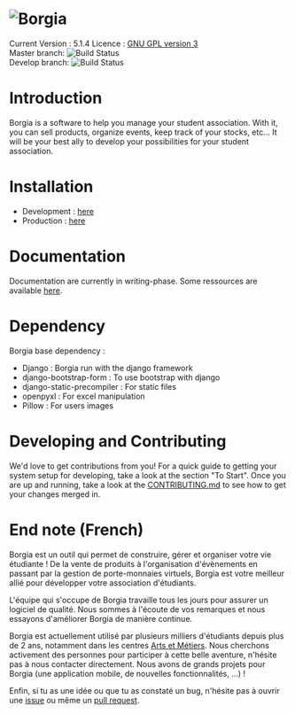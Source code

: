 # ![Borgia](./borgia/static/static_dirs/img/borgia-logo-light.png "Borgia")

Current Version : 5.1.4
Licence : [GNU GPL version 3](./license.txt)  
Master branch: ![Build Status](https://github.com/borgia-app/Borgia/actions/workflows/main.yml/badge.svg?branch=master)  
Develop branch: ![Build Status](https://github.com/borgia-app/Borgia/actions/workflows/main.yml/badge.svg?branch=master)

# Introduction

Borgia is a software to help you manage your student association. With it, you
can sell products, organize events, keep track of your stocks, etc...
It will be your best ally to develop your possibilities for your student association.

# Installation

- Development : [here](https://github.com/borgia-app/Borgia-docs/blob/master/tutorials/dev_install.md)
- Production : [here](https://github.com/borgia-app/Borgia-docs/blob/master/tutorials/prod_install.md)

# Documentation

Documentation are currently in writing-phase. Some ressources are available
[here](https://github.com/borgia-app/Borgia-docs).

# Dependency

Borgia base dependency :

- Django : Borgia run with the django framework
- django-bootstrap-form : To use bootstrap with django
- django-static-precompiler : For static files
- openpyxl : For excel manipulation
- Pillow : For users images

# Developing and Contributing

We'd love to get contributions from you! For a quick guide to getting your
system setup for developing, take a look at the section "To Start".
Once you are up and running, take a look at the
[CONTRIBUTING.md](https://github.com/borgia-app/Borgia/blob/master/CONTRIBUTING.md) to see
how to get your changes merged in.

# End note (French)

Borgia est un outil qui permet de construire, gérer et organiser votre vie
étudiante ! De la vente de produits à l'organisation d'évènements en passant
par la gestion de porte-monnaies virtuels, Borgia est votre meilleur allié pour
développer votre association d'étudiants.

L'équipe qui s'occupe de Borgia travaille tous les jours pour assurer un
logiciel de qualité. Nous sommes à l'écoute de vos remarques et nous essayons
d'améliorer Borgia de manière continue.

Borgia est actuellement utilisé par plusieurs milliers d'étudiants depuis plus
de 2 ans, notamment dans les centres [Arts et Métiers](https://artsetmetiers.fr/).
Nous cherchons activement des personnes pour participer à cette belle aventure,
n'hésite pas à nous contacter directement. Nous avons de grands projets pour Borgia
(une application mobile, de nouvelles fonctionnalités, ...) !

Enfin, si tu as une idée ou que tu as constaté un bug, n'hésite pas à ouvrir
une [issue](https://github.com/borgia-app/Borgia/issues) ou même un
[pull request](https://github.com/borgia-app/Borgia/pulls).
